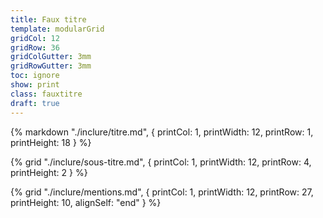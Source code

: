 ```yaml
---
title: Faux titre
template: modularGrid
gridCol: 12
gridRow: 36
gridColGutter: 3mm
gridRowGutter: 3mm
toc: ignore
show: print
class: fauxtitre
draft: true
---
```


{% markdown "./inclure/titre.md", { 
  printCol: 1,
  printWidth: 12,
  printRow: 1,
  printHeight: 18
} %}

{% grid "./inclure/sous-titre.md", { 
  printCol: 1,
  printWidth: 12,
  printRow: 4,
  printHeight: 2
} %}

{% grid "./inclure/mentions.md", { 
  printCol: 1,
  printWidth: 12,
  printRow: 27,
  printHeight: 10,
  alignSelf: "end"
} %}

